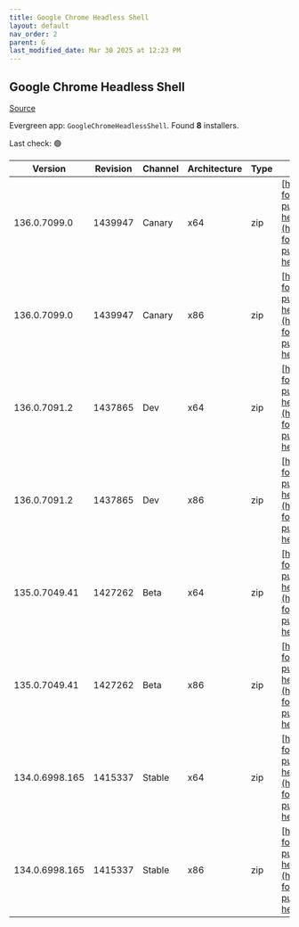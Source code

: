 ```yaml
---
title: Google Chrome Headless Shell
layout: default
nav_order: 2
parent: G
last_modified_date: Mar 30 2025 at 12:23 PM
---
```


## Google Chrome Headless Shell

[Source](https://googlechromelabs.github.io/chrome-for-testing/)

Evergreen app: `GoogleChromeHeadlessShell`. Found **8** installers.

Last check: 🟢

| Version        | Revision | Channel | Architecture | Type | URI                                                                                                                                                                                                                            |
| -------------- | -------- | ------- | ------------ | ---- | ------------------------------------------------------------------------------------------------------------------------------------------------------------------------------------------------------------------------------ |
| 136.0.7099.0   | 1439947  | Canary  | x64          | zip  | [https://storage.googleapis.com/chrome-for-testing-public/136.0.7099.0/win64/chrome-headless-shell-win64.zip](https://storage.googleapis.com/chrome-for-testing-public/136.0.7099.0/win64/chrome-headless-shell-win64.zip)     |
| 136.0.7099.0   | 1439947  | Canary  | x86          | zip  | [https://storage.googleapis.com/chrome-for-testing-public/136.0.7099.0/win32/chrome-headless-shell-win32.zip](https://storage.googleapis.com/chrome-for-testing-public/136.0.7099.0/win32/chrome-headless-shell-win32.zip)     |
| 136.0.7091.2   | 1437865  | Dev     | x64          | zip  | [https://storage.googleapis.com/chrome-for-testing-public/136.0.7091.2/win64/chrome-headless-shell-win64.zip](https://storage.googleapis.com/chrome-for-testing-public/136.0.7091.2/win64/chrome-headless-shell-win64.zip)     |
| 136.0.7091.2   | 1437865  | Dev     | x86          | zip  | [https://storage.googleapis.com/chrome-for-testing-public/136.0.7091.2/win32/chrome-headless-shell-win32.zip](https://storage.googleapis.com/chrome-for-testing-public/136.0.7091.2/win32/chrome-headless-shell-win32.zip)     |
| 135.0.7049.41  | 1427262  | Beta    | x64          | zip  | [https://storage.googleapis.com/chrome-for-testing-public/135.0.7049.41/win64/chrome-headless-shell-win64.zip](https://storage.googleapis.com/chrome-for-testing-public/135.0.7049.41/win64/chrome-headless-shell-win64.zip)   |
| 135.0.7049.41  | 1427262  | Beta    | x86          | zip  | [https://storage.googleapis.com/chrome-for-testing-public/135.0.7049.41/win32/chrome-headless-shell-win32.zip](https://storage.googleapis.com/chrome-for-testing-public/135.0.7049.41/win32/chrome-headless-shell-win32.zip)   |
| 134.0.6998.165 | 1415337  | Stable  | x64          | zip  | [https://storage.googleapis.com/chrome-for-testing-public/134.0.6998.165/win64/chrome-headless-shell-win64.zip](https://storage.googleapis.com/chrome-for-testing-public/134.0.6998.165/win64/chrome-headless-shell-win64.zip) |
| 134.0.6998.165 | 1415337  | Stable  | x86          | zip  | [https://storage.googleapis.com/chrome-for-testing-public/134.0.6998.165/win32/chrome-headless-shell-win32.zip](https://storage.googleapis.com/chrome-for-testing-public/134.0.6998.165/win32/chrome-headless-shell-win32.zip) |

